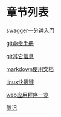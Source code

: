 # 章节列表

[swagger一分钟入门](./swagger/index.md)

[git命令手册](./git/git命令手册.md)

[git其它信息](./git/git其它信息.md)

[markdown使用文档](./markdown/markdown.md)

[linux快捷键](./linux/快捷键.md)

[web应用程序一览][01]

[随记](./dotnet/随记.md)

[01]: ./dotnet/web应用程序一览.md